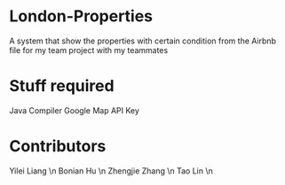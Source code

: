# London-Properties
A system that show the properties with certain condition from the Airbnb file for my team project with my teammates


# Stuff required
Java Compiler
Google Map API Key

# Contributors
Yilei Liang \n
Bonian Hu   \n
Zhengjie Zhang  \n
Tao Lin  \n
